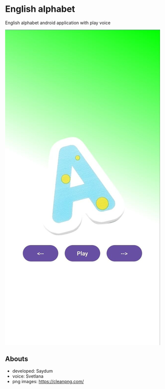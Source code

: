 # English alphabet
English alphabet android application with play voice

![](screenshot/main.jpg)

## Abouts
- developed: Saydum
- voice: Svetlana
- png images: https://cleanpng.com/ 